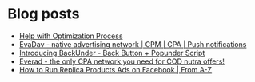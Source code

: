 # Blog posts
<!-- BLOG-POST-LIST:START -->
- [Help with Optimization Process](https://afflift.com/f/threads/help-with-optimization-process.10089/)
- [EvaDav - native advertising network | CPM | CPA | Push notifications](https://afflift.com/f/threads/evadav-native-advertising-network-cpm-cpa-push-notifications.1501/)
- [Introducing BackUnder - Back Button + Popunder Script](https://afflift.com/f/threads/introducing-backunder-back-button-popunder-script.10073/)
- [Everad - the only CPA network you need for COD nutra offers!](https://afflift.com/f/threads/everad-the-only-cpa-network-you-need-for-cod-nutra-offers.7700/)
- [How to Run Replica Products Ads on Facebook | From A-Z](https://afflift.com/f/threads/how-to-run-replica-products-ads-on-facebook-from-a-z.10088/)
<!-- BLOG-POST-LIST:END -->
